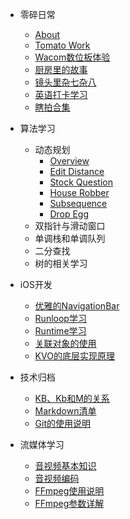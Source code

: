 - 零碎日常
  - [About](about.md)
  - [Tomato Work](tomato.md)
  - [Wacom数位板体验](wacom.md)
  - [厨房里的故事](cooking.md)
  - [镜头里杂七杂八](photo.md)
  - [英语打卡学习](mark.md)
  - [瞎拍合集](live.md)
- 算法学习
  - 动态规划
    - [Overview](dp.md)
    - [Edit Distance](EditDistance.md)
    - [Stock Question](Stock.md)
    - [House Robber](HouseRobber.md)
    - [Subsequence](Subsequences.md)
    - [Drop Egg](SuperEggDrop.md)
    <!-- - [KMP](kmp.md) -->
  - 双指针与滑动窗口
  - 单调栈和单调队列
  - 二分查找
  - 树的相关学习
  
- iOS开发
  - [优雅的NavigationBar](navbar.md)
  - [Runloop学习](runloop.md)
  - [Runtime学习](runtime.md)
  - [关联对象的使用](associate.md)
  - [KVO的底层实现原理](kvo.md)

- 技术归档
  - [KB、Kb和M的关系](kb.md)
  - [Markdown清单](markdown.md)
  - [Git的使用说明](git.md)

- 流媒体学习
  - [音视频基本知识](media-summary.md)
  - [音视频编码](media-coding.md)
  - [FFmpeg使用说明](streaming.md)
  - [FFmpeg参数详解](FFmpeg.md)

<!-- - **Links**
- [![](https://www.weibo.com/favicon.ico) 微博](https://www.weibo.com/u/1826736977) -->
